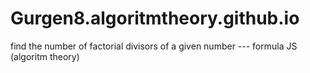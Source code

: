 # Gurgen8.algoritmtheory.github.io
find the number of factorial divisors of a given number --- formula JS (algoritm theory)
